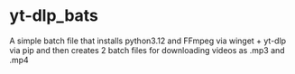 # yt-dlp_bats
A simple batch file that installs python3.12 and FFmpeg via winget + yt-dlp via pip and then creates 2 batch files for downloading videos as .mp3 and .mp4
